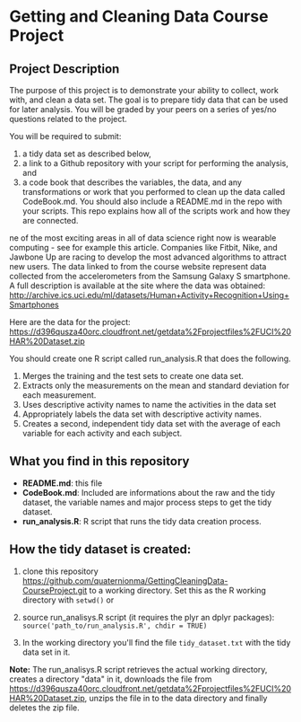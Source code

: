 Getting and Cleaning Data Course Project
========================================


## Project Description
The purpose of this project is to demonstrate your ability to collect, work with, and clean a data set.
The goal is to prepare tidy data that can be used for later analysis. You will be graded by your peers
on a series of yes/no questions related to the project.

You will be required to submit:

1. a tidy data set as described below,
2. a link to a Github repository with your script for performing the analysis, and
3. a code book that describes the variables, the data, and any transformations or work that you performed to clean up the data called CodeBook.md.
   You should also include a README.md in the repo with your scripts. This repo explains how all of the scripts work and how they are connected. 

ne of the most exciting areas in all of data science right now is wearable computing - see for example this article. 
Companies like Fitbit, Nike, and Jawbone Up are racing to develop the most advanced algorithms to attract new users.
The data linked to from the course website represent data collected from the accelerometers from the Samsung Galaxy S smartphone.
A full description is available at the site where the data was obtained:
http://archive.ics.uci.edu/ml/datasets/Human+Activity+Recognition+Using+Smartphones

Here are the data for the project:
https://d396qusza40orc.cloudfront.net/getdata%2Fprojectfiles%2FUCI%20HAR%20Dataset.zip

You should create one R script called run_analysis.R that does the following.

1. Merges the training and the test sets to create one data set.
2. Extracts only the measurements on the mean and standard deviation for each measurement. 
3. Uses descriptive activity names to name the activities in the data set
4. Appropriately labels the data set with descriptive activity names. 
5. Creates a second, independent tidy data set with the average of each variable for each activity and each subject. 

## What you find in this repository
* __README.md__: this file
* __CodeBook.md__: Included are informations about the raw and the tidy dataset, the variable names and major process steps to get the tidy dataset.
* __run_analysis.R__: R script that runs the tidy data creation process.

## How the tidy dataset is created:

1. clone this repository https://github.com/quaternionma/GettingCleaningData-CourseProject.git to a working directory. Set this as the R working directory with `setwd()` or  
2. source run_analisys.R script (it requires the plyr an dplyr packages): `source('path_to/run_analysis.R', chdir = TRUE)`

3. In the working directory you'll find the file `tidy_dataset.txt` with the tidy data set in it.

__Note:__ The run_analisys.R script retrieves the actual working directory, creates a directory "data" in it,
downloads the file from https://d396qusza40orc.cloudfront.net/getdata%2Fprojectfiles%2FUCI%20HAR%20Dataset.zip, unzips the file in to the data directory and finally deletes the zip file.
